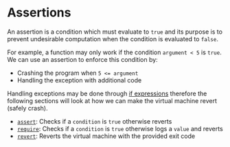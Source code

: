 # Assertions

An assertion is a condition which must evaluate to `true` and its purpose is to prevent undesirable computation when the condition is evaluated to `false`.

For example, a function may only work if the condition `argument < 5` is `true`. We can use an assertion to enforce this condition by:

- Crashing the program when `5 <= argument`
- Handling the exception with additional code

Handling exceptions may be done through [if expressions](../../language/control-flow/if-expressions.md) therefore the following sections will look at how we can make the virtual machine revert (safely crash).

- [`assert`](assert.md): Checks if a `condition` is `true` otherwise reverts
- [`require`](require.md): Checks if a `condition` is `true` otherwise logs a `value` and reverts
- [`revert`](revert.md): Reverts the virtual machine with the provided exit code
